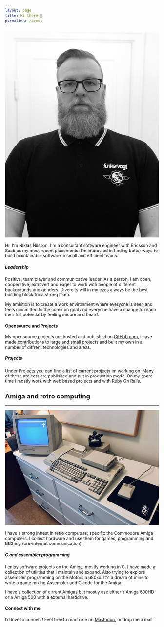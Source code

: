 ```yaml
---
layout: page
title: Hi there 👋
permalink: /about
---
```


<img class="img-fluid" src="/img/prof_pic.jpg">

Hi! I'm NIklas Nilsson. I'm a consultant software engineer with Ericsson and Saab as my most recent placements. I’m interested in finding better ways to build maintainable software in small and efficient teams.

##### Leadership
Positive, team player and communicative leader. As a person, I am open, cooperative, extrovert and eager to work with people of different backgrounds and genders. Divercity will in my eyes always be the best building block for a strong team.

My ambition is to create a work environment where everyone is seen and feels committed to the common goal and everyone have a change to reach their full potential by feeling secure and heard.

#### Opensource and Projects
My opensource projects are hosted and published on [GitHub.com](https://github.com/niklasnson/), i have made contributions to large and small projects and built my own in a number of diffrent technologies and areas.

##### Projects
Under [Projects](/projects) you can find a list of current projects im working on. Many of these projects are published and put in production mode. On my spare time i mostly work with web based projects and with Ruby On Rails.

## Amiga and retro computing
<hr />
<img class="img-fluid" src="/img/90250796_10157024841761723_6919638784296353792_n.jpg">

I have a strong intrest in retro computers; specific the Commodore Amiga computers. I collect hardware and use them for games, programming and BBS:ing (pre-internet communication).

##### C and assembler programming
I enjoy software projects on the Amiga, mostly working in C. I have made a collection of utliities that i maintain and expand. Also trying to explore assembler programming on the Motorola 680xx. It's a dream of mine to write a game mixing Assembler and C code for the Amiga.

I have a collection of dirrent Amigas but mostly use either a Amiga 600HD or a Amiga 500 with a external harddrive.

#### Connect with me
I’d love to connect! Feel free to reach me on <a href="https://mastodon.social/@niklasnson">Mastodon</a>, or drop me a mail.
